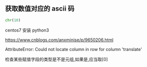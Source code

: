 ## 获取数值对应的 ascii 码

```python
chr(10)
```

centos7 安装 python3

https://www.cnblogs.com/anxminise/p/9650206.html


AttributeError: Could not locate column in row for column 'translate'


检查某些赋值字段的类型是不是元组,如果是,应当取[0]